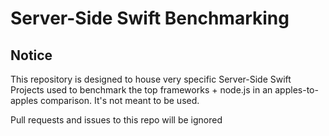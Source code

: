 # Server-Side Swift Benchmarking

## Notice
This repository is designed to house very specific Server-Side Swift Projects used to benchmark the top frameworks + node.js in an apples-to-apples comparison. It's not meant to be used.

Pull requests and issues to this repo will be ignored
